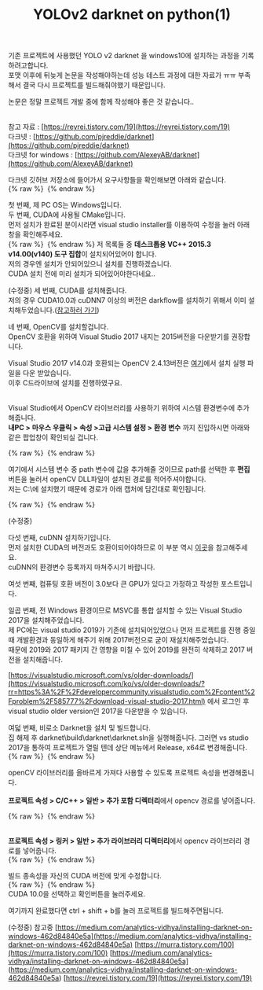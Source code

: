 ﻿---
title: "YOLOv2 darknet on python(1)"
categories: 
  - MachineLearning
last_modified_at: 2020-02-04T18:55:00+09:00
toc: true
---

기존 프로젝트에 사용했던 YOLO v2 darknet 을 windows10에 설치하는 과정을 기록하려고합니다.<br/>
포맷 이후에 뒤늦게 논문을 작성해야하는데 성능 테스트 과정에 대한 자료가 ㅠㅠ 부족해서 결국 다시 프로젝트를 빌드해줘야했기 때문입니다.<br/>

논문은 정말 프로젝트 개발 중에 함께 작성해야 좋은 것 같습니다..<br/>

<br/>참고 자료 : [https://reyrei.tistory.com/19](https://reyrei.tistory.com/19)
<br/>다크넷 : [https://github.com/pjreddie/darknet](https://github.com/pjreddie/darknet)
<br/>다크넷 for windows : [https://github.com/AlexeyAB/darknet](https://github.com/AlexeyAB/darknet)

다크넷 깃허브 저장소에 들어가서 요구사항들을 확인해보면 아래와 같습니다.<br/>
{% raw %} <img src="https://ohjinjin.github.io/assets/images/20200203darknet/capture1.JPG" alt=""> {% endraw %}

첫 번째, 제 PC OS는 Windows입니다.<br/>
두 번째, CUDA에 사용될 CMake입니다.<br/>
먼저 설치가 완료된 분이시라면 visual studio installer를 이용하여 수정을 눌러 아래 창을 확인해주세요.<br/>
{% raw %} <img src="https://ohjinjin.github.io/assets/images/20200203darknet/capture4.JPG" alt=""> {% endraw %}
저 목록들 중 **데스크톱용  VC++ 2015.3 v14.00(v140) 도구 집합**이 설치되어있어야 합니다.<br/>
저의 경우엔 설치가 안되어있으니 설치를 진행하겠습니다.<br/>
CUDA 설치 전에 미리 설치가 되어있어야한다네요..<br/>

(수정중)
세 번째, CUDA를 설치해줍니다.<br/>
저의 경우 CUDA10.0과 cuDNN7 이상의 버전은 darkflow를 설치하기 위해서 이미 설치해두었습니다.([참고하러 가기](https://ohjinjin.github.io/machinelearning/darkflow-1/))
<br/>

네 번째, OpenCV를 설치할겁니다.<br/>
OpenCV 호환을 위하여 Visual Studio 2017 내지는 2015버전을 다운받기를 권장합니다.

Visual Studio 2017 v14.0과 호환되는 OpenCV 2.4.13버전은 [여기](https://sourceforge.net/projects/opencvlibrary/files/opencv-win/2.4.13/opencv-2.4.13.6-vc14.exe/download)에서 설치 실행 파일을 다운 받았습니다.<br/>
이후 C드라이브에 설치를 진행하였구요.<br/>
<br/>

Visual Studio에서 OpenCV 라이브러리를 사용하기 위하여 시스템 환경변수에 추가해줍니다.<br/>
**내PC \> 마우스 우클릭 \> 속성 \>고급 시스템 설정 \> 환경 변수** 까지 진입하시면 아래와 같은 팝업창이 확인되실 겁니다.<br/>

{% raw %} <img src="https://ohjinjin.github.io/assets/images/20200203darknet/capture2.JPG" alt=""> {% endraw %}

여기에서 시스템 변수 중 path 변수에 값을 추가해줄 것이므로 path를 선택한 후 **편집** 버튼을 눌러서 openCV DLL파일이 설치된 경로를 적어주셔야합니다.<br/>
저는 C:\에 설치했기 때문에 경로가 아래 캡처에 담긴대로 확인됩니다.<br/>

{% raw %} <img src="https://ohjinjin.github.io/assets/images/20200203darknet/capture3.JPG" alt=""> {% endraw %}

(수정중)

다섯 번째, cuDNN 설치하기입니다.<br/>
먼저 설치한 CUDA의 버전과도 호환이되어야하므로 이 부분 역시 [이곳](https://ohjinjin.github.io/machinelearning/darkflow-1/)을 참고해주세요.<br/>
cuDNN의 환경변수 등록까지 마쳐주시기 바랍니다.<br/>

여섯 번째, 컴퓨팅 호환 버전이 3.0보다 큰 GPU가 있다고 가정하고 작성한 포스트입니다.<br/>

일곱 번째, 전 Windows 환경이므로 MSVC를 통합 설치할 수 있는 Visual Studio 2017을 설치해주었습니다.<br/>
제 PC에는 visual studio 2019가 기존에 설치되어있었으나 먼저 프로젝트를 진행 중일 때 개발환경과 동일하게 해주기 위해 2017버전으로 굳이 재설치해주었습니다.<br/>
때문에 2019와 2017 패키지 간 영향을 미칠 수 있어 2019를 완전히 삭제하고 2017 버전을 설치해줍니다.<br/>

[https://visualstudio.microsoft.com/vs/older-downloads/](https://visualstudio.microsoft.com/ko/vs/older-downloads/?rr=https%3A%2F%2Fdevelopercommunity.visualstudio.com%2Fcontent%2Fproblem%2F585777%2Fdownload-visual-studio-2017.html) 에서 로그인 후 visual studio older version인 2017을 다운받을 수 있습니다.<br/>

여덟 번째, 비로소 Darknet을 설치 및 빌드합니다.<br/>
집 해제 후 darknet\\build\\darknet\\darknet.sln을 실행해줍니다. 그러면 vs studio 2017을 통하여 프로젝트가 열릴 텐데 상단 메뉴에서 Release, x64로 변경해줍니다.
{% raw %} <img src="https://ohjinjin.github.io/assets/images/20200203darknet/capture5.JPG" alt=""> {% endraw %}

openCV 라이브러리를 올바르게 가져다 사용할 수 있도록 프로젝트 속성을 변경해줍니다.<br/><br/>
**프로젝트 속성 \> C/C\+\+ \> 일반 \> 추가 포함 디렉터리**에서 opencv 경로를 넣어줍니다.<br/>

{% raw %} <img src="https://ohjinjin.github.io/assets/images/20200203darknet/capture6.JPG" alt=""> {% endraw %}

<br/>**프로젝트 속성 \> 링커 \> 일반 \> 추가 라이브러리 디렉터리**에서 opencv 라이브러리 경로를 넣어줍니다.<br/>
{% raw %} <img src="https://ohjinjin.github.io/assets/images/20200203darknet/capture7.JPG" alt=""> {% endraw %}
<br/>

빌드 종속성을 자신의 CUDA 버전에 맞게 수정합니다.<br/>
{% raw %} <img src="https://ohjinjin.github.io/assets/images/20200203darknet/capture8.JPG" alt=""> {% endraw %}
<br/>CUDA 10.0을 선택하고 확인버튼을 눌러주세요.<br/>

여기까지 완료했다면 ctrl + shift + b를 눌러 프로젝트를 빌드해주면됩니다.<br/>

(수정중)
참고중 [https://medium.com/analytics-vidhya/installing-darknet-on-windows-462d84840e5a](https://medium.com/analytics-vidhya/installing-darknet-on-windows-462d84840e5a)
[https://murra.tistory.com/100](https://murra.tistory.com/100)
[https://medium.com/analytics-vidhya/installing-darknet-on-windows-462d84840e5a]
(https://medium.com/analytics-vidhya/installing-darknet-on-windows-462d84840e5a)
[https://reyrei.tistory.com/19](https://reyrei.tistory.com/19)